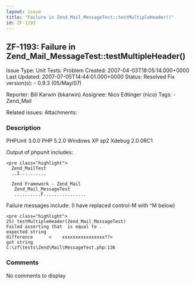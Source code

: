 ```yaml
---
layout: issue
title: "Failure in Zend_Mail_MessageTest::testMultipleHeader()"
id: ZF-1193
---
```


ZF-1193: Failure in Zend\_Mail\_MessageTest::testMultipleHeader()
-----------------------------------------------------------------

 Issue Type: Unit Tests: Problem Created: 2007-04-03T18:05:14.000+0000 Last Updated: 2007-07-05T14:44:01.000+0000 Status: Resolved Fix version(s): - 0.9.3 (05/May/07)
 
 Reporter:  Bill Karwin (bkarwin)  Assignee:  Nico Edtinger (nico)  Tags: - Zend\_Mail
 
 Related issues: 
 Attachments: 
### Description

PHPUnit 3.0.0 PHP 5.2.0 Windows XP sp2 Xdebug 2.0.0RC1

Output of phpunit includes:

 
    <pre class="highlight">
      Zend_MailTest
      ..I..........
    
      Zend Framework - Zend_Mail
       Zend_Mail_MessageTest
       ..........F................


Failure messages include: (I have replaced control-M with ^M below)

 
    <pre class="highlight">
    25) testMultipleHeader(Zend_Mail_MessageTest)
    Failed asserting that  is equal to .
    expected string 
    difference      <    xxxxxxxxxxxxxxxx??>
    got string      
    C:\zf\tests\Zend\Mail\MessageTest.php:136


 

 

### Comments

No comments to display